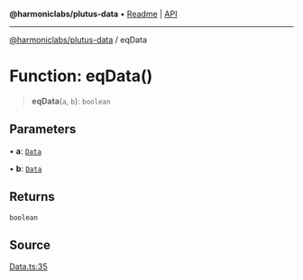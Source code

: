 **@harmoniclabs/plutus-data** • [Readme](../README) \| [API](../globals)

***

[@harmoniclabs/plutus-data](../README) / eqData

# Function: eqData()

> **eqData**(`a`, `b`): `boolean`

## Parameters

• **a**: [`Data`](../type-aliases/Data)

• **b**: [`Data`](../type-aliases/Data)

## Returns

`boolean`

## Source

[Data.ts:35](https://github.com/HarmonicLabs/plutus-data/blob/911664c/src/Data.ts#L35)
